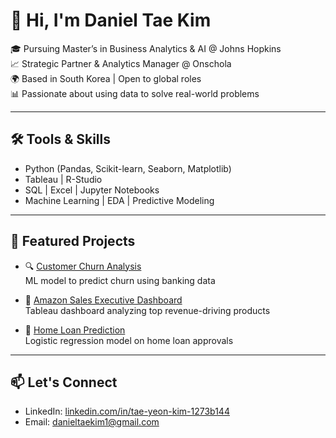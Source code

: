 # 👋 Hi, I'm Daniel Tae Kim

🎓 Pursuing Master’s in Business Analytics & AI @ Johns Hopkins  
📈 Strategic Partner & Analytics Manager @ Onschola  
🌍 Based in South Korea | Open to global roles  
📊 Passionate about using data to solve real-world problems  

---

## 🛠️ Tools & Skills
- Python (Pandas, Scikit-learn, Seaborn, Matplotlib)
- Tableau | R-Studio
- SQL | Excel | Jupyter Notebooks
- Machine Learning | EDA | Predictive Modeling

---

## 📌 Featured Projects

- 🔍 [Customer Churn Analysis](https://github.com/opseoul/Customer-Churn-Analysis)  
  ML model to predict churn using banking data

- 🛒 [Amazon Sales Executive Dashboard](https://github.com/opseoul/Amazon-Sales-Executive-Dashboard)  
  Tableau dashboard analyzing top revenue-driving products

- 🏡 [Home Loan Prediction](https://github.com/opseoul/Home-Loan-Predictions)  
  Logistic regression model on home loan approvals

---

## 📫 Let's Connect

- LinkedIn: [linkedin.com/in/tae-yeon-kim-1273b144](https://linkedin.com/in/tae-yeon-kim-1273b144)
- Email: danieltaekim1@gmail.com

